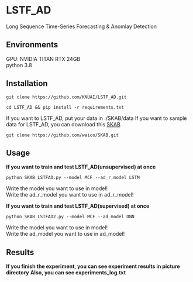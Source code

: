 # LSTF_AD
Long Sequence Time-Series Forecasting & Anomlay Detection

## Environments
GPU: NVIDIA TITAN RTX 24GB  
python 3.8

## Installation
```
git clone https://github.com/KNUAI/LSTF_AD.git
```
```
cd LSTF_AD && pip install -r requirements.txt
```

If you want to LSTF_AD, put your data in ./SKAB/data
If you want to sample data for LSTF_AD, you can download this [SKAB](https://github.com/waico/SKAB)  
```
git clone https://github.com/waico/SKAB.git
```

## Usage
**If you want to train and test LSTF_AD(unsupervised) at once**
```
python SKAB_LSTFAD.py --model MCF --ad_r_model LSTM
```

Write the model you want to use in model!  
Write the ad_r_model you want to use in ad_r_model!  

**If you want to train and test LSTF_AD(supervised) at once**
```
python SKAB_LSTFAD2.py --model MCF --ad_model DNN
```

Write the model you want to use in model!  
Write the ad_model you want to use in ad_model!  

## Results
**If you finish the experiment, you can see experiment results in picture directory**
**Also, you can see experiments_log.txt**


